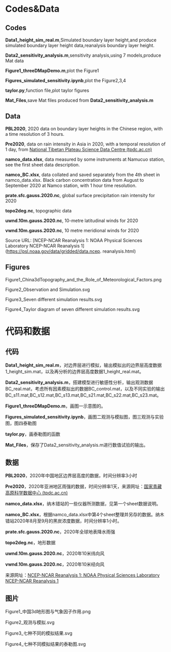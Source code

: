 # Codes&Data

## Codes

**Data1_height_sim_real.m**,Simulated boundary layer height,and produce simulated boundary layer height data,reanalysis boundary layer height.

**Data2_sensitivity_analysis.m**,sensitivity analysis,using 7 models,produce Mat data

**Figure1_threeDMapDemo.m**,plot the Figure1

**Figures_simulated_sensitivity.ipynb**,plot the Figure2,3,4

**taylor.py**,function file,plot taylor figures

**Mat_Files**,save Mat files produced from **Data2_sensitivity_analysis.m**

## Data

**PBL2020**, 2020 data on boundary layer heights in the Chinese region, with a time resolution of 3 hours.

**Pre2020**, data on rain intensity in Asia in 2020, with a temporal resolution of 1 day, from [National Tibetan Plateau Science Data Centre (tpdc.ac.cn)](https://data.tpdc.ac.cn/zh-hans/data/e45be858-bcb2-4fea-bd10-)

**namco_data.xlsx**, data measured by some instruments at Namucuo station, see the first sheet data description.

**namco_BC.xlsx**, data collated and saved separately from the 4th sheet in namco_data.xlsx. Black carbon concentration data from August to September 2020 at Namco station, with 1 hour time resolution.

**prate.sfc.gauss.2020.nc**, global surface precipitation rain intensity for 2020

**topo2deg.nc**, topographic data

**uwnd.10m.gauss.2020.nc**, 10-metre latitudinal winds for 2020

**vwnd.10m.gauss.2020.nc**, 10 metre meridional winds for 2020

Source URL: [NCEP-NCAR Reanalysis 1: NOAA Physical Sciences Laboratory NCEP-NCAR Reanalysis 1](https://psl.noaa.gov/data/gridded/data.ncep. reanalysis.html)

## Figures

Figure1_China3dTopography_and_the_Role_of_Meteorological_Factors.png

Figure2_Observation and Simulation.svg

Figure3_Seven different simulation results.svg

Figure4_Taylor diagram of seven different simulation results.svg

# 代码和数据

## 代码

**Data1_height_sim_real.m**，对边界层进行模拟，输出模拟出的边界层高度数据1_height_sim.mat，以及再分析的边界层高度数据1_height_real.mat。

**Data2_sensitivity_analysis.m**，搭建模型进行敏感性分析，输出观测数据BC_real.mat，考虑所有因素模拟出的数据BC_control.mat，以及不同实验的输出BC_s11.mat,BC_s12.mat,BC_s13.mat,BC_s21.mat,BC_s22.mat,BC_s23.mat。

**Figure1_threeDMapDemo.m**，画图一示意图的。

**Figures_simulated_sensitivity.ipynb**，画图二观测与模拟图，图三观测与实验图，图四泰勒图

**taylor.py**，画泰勒图的函数

**Mat_Files**，保存了Data2_sensitivity_analysis.m进行数值试验的输出。

## 数据

**PBL2020**，2020年中国地区边界层高度的数据，时间分辨率3小时

**Pre2020**，2020年亚洲地区雨强的数据，时间分辨率1天，来源网址：[国家青藏高原科学数据中心 (tpdc.ac.cn)](https://data.tpdc.ac.cn/zh-hans/data/e45be858-bcb2-4fea-bd10-5c2662cb34a5)

**namco_data.xlsx**，纳木错站的一些仪器所测数据，见第一个sheet数据说明。

**namco_BC.xlsx**，根据namco_data.xlsx中第4个sheet整理并另存的数据。纳木错站2020年8月至9月的黑炭浓度数据，时间分辨率1小时。

**prate.sfc.gauss.2020.nc**，2020年全球地表降水雨强

**topo2deg.nc**，地形数据

**uwnd.10m.gauss.2020.nc**，2020年10米纬向风

**vwnd.10m.gauss.2020.nc**，2020年10米经向风

来源网址：[NCEP-NCAR Reanalysis 1: NOAA Physical Sciences Laboratory NCEP-NCAR Reanalysis 1](https://psl.noaa.gov/data/gridded/data.ncep.reanalysis.html)

## 图片

Figure1_中国3d地形图与气象因子作用.png

Figure2_观测与模拟.svg

Figure3_七种不同的模拟结果.svg

Figure4_七种不同模拟结果的泰勒图.svg
